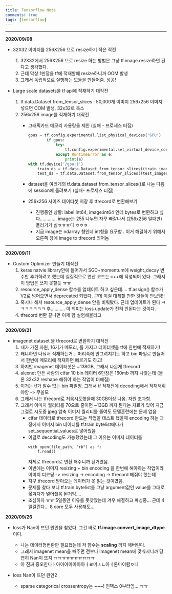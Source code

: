 ```yaml
---
title: Tensorflow Note
comments: true
tags: [tensorflow]
---
```

-------
**2020/09/08**    
- 32X32 이미지를 256X256 으로 resize하기 작은 작전
    1. 32X32에서 256X256 으로 resize 하는 방법은 그냥 tf.image.resize하면 된다고 생각했다.
    2. 근데 막상 1만장을 tf에 적재할때 resize하니까 OOM 발생
    3. 그래서 독립적으로 실행하는 모듈을 만들어줌. 성공!    
    
- Large scale datasets을 tf api에 적재하기 대작전
    1. tf.data.Dataset.from_tensor_slices : 50,000개 이미지 256x256 이미지 넣으면 OOM 발생, 32x32로 축소
    2. 256x256 image를 적재하기 대작전
        - 그래픽카드 메모리 사용량을 제한 (실패 - 프로세스 터짐)    
            ```python
            gpus = tf.config.experimental.list_physical_devices('GPU')    
                    if gpus:    
                        try:    
                            tf.config.experimental.set_virtual_device_configuration(gpus[0], [tf.config.experimental.VirtualDeviceConfiguration(memory_limit=4096)])   
                        except RuntimeError as e:    
                            print(e)    
            with tf.device('/gpu:1')
                train_ds = tf.data.Dataset.from_tensor_slices((train_images, train_labels))
                test_ds = tf.data.Dataset.from_tensor_slices((test_images, test_labels))
            ```    
        - dataset을 여러개의 tf.data.dataset.from_tensor_slices()로 나눈 다음에 session에 돌려보기 (실패- 프로세스 터짐)    
        
        - 256x256 사이즈 데이터셋 저장 후 tfrecord로 변환해보기
          - 진행중인 상황: label:int64, image:int64 인데 bytes로 변환하고 싶다............. image는 255 나누면 자꾸 빠갈나서 (256x256 일때만) 돌리기가 싫ㅎㅎㅎ다 ㅎㅎㅎ
          - 지금 image는 ndarray 형인데 int형을 요구함 . 이거 해결하기 위해서 오른쪽 창에 image to tfrecord 띄어놈 
     
--------------------
**2020/09/11**

- Custom Optimizer 만들기 대작전
    1. keras natvie library안에 들어가서 SGD+momentum에 weight_decay 변수만 추가하려고 했는데  실질적으로 연산 코드는 c++에 작성되어 있다.
    그래서 이 방법은 쓰지 못할듯 ㅠㅠ    
    2. resource_apply_dense 함수를 업데이트 하고 싶은데.... tf.assign() 함수가 V2로 넘어오면서 deprecated 되었다. 근데 이걸 대체할 만한 것들이 안보임!!
    3. 혹시나 해서 resource_apply_dense 안을 비워봤다. 근데 업데이트가 된다 ㅋㅋㅋㅋㅋㅋㅋ 후........... 이 의미는 loss update가 전혀 안된다는 것이다.
    4. tfrecord 변환 끝나면 이제 함 실험해볼라고

--------
**2020/09/21**

- imagenet dataset 을 tfrecord로 변환하기 대작전
    1. 내가 가진 자원, 16기가 메모리, 를 가지고 데이터셋을 tf에 한번에 적재하기!    
    2. 왜냐하면 나눠서 적재하는거... 머리속에 안그려지기도 하고 bin 파일로 만들어서 한번에 메모리에 적재하면 빠르기도 하고!    
    3. 하지만 imagenet 데이터셋은 ~138GB, 그래서 나온게 tfrecord    
    4. alexnet 만든 사람의 cifar 10 bin 데이터 6만장은 160mb 까지 나왓는데 (물론 32x32 reshape 해줘야 하는 작업이 더해짐)    
    5. 이거는 tf가 알수 없는 bin 파일임. 그래서 tf 적재전에 decoding해서 적재해줘야함 -> 무쓸모     
    6. 그래서 나는 tfrecord로 처음시도햇을때 30GB이상 나옴. 자원 초과함.    
    7. 그래서 이미지 퀄리티를 70으로 줄이면 ~13GB 까지 된다는 자료가 있어 지금 그걸로 시도중 jpeg 압축 이미지 퀄리티를 줄여도 모델훈련에는 문제 없음
        - cifar 데이터로 tfrecord 만드는 작업을 테스트 했을때 encoding 하는 과정에서 이미지 bin 데이터를 tf.train.bytelist에다가  set_sequential_values로 넣어줬음
        - 이걸로 decoding도 가능했었는데 그 이유는 이미지 데이터를     
            ```
            with open(file_path, "rb") as f:
                f.read()
            ```    
            자체로 tfrecord로 변환 해주니까 된거였음.
        - 이번에는 이미지 resizing + bin encoding 을 한번에 해야하는 작업이라 이미지 디코딩 -> resizing -> encoding -> tfrecord 해줘야 했는데
        - 자꾸 tfrecord 받아오는 데이터가 못 읽는 것이였음.
        - 문제를 찾다 보니 tf.train.bytelist를 그냥 argument값인 value를 그대로 옮겨다가 넣어줬음 된거임....
        - 조심하자 ㅠㅠ 5일동안 이유를 못찾았는데 겨우 해결하고 파싱중... 근데 4일걸린다... 8 core 모두 사용해도...

**2020/09/26**

- loss가 Nan이 뜨던 원인을 찾았다. 그건 바로 **tf.image.convert_image_dtype** 이다.
    - 나는 데이터형변환만 필요했는데 저 함수는 **scaling** 까지 해버린다.
    - 그래서 imagenet mean을 빼주면 전부다 imagenet mean에 맞춰지니까 당연히 Nan이 뜨지 ㅠㅠㅠㅠㅠㅠㅠㅠㅠㅠ
    - 아 진짜 증오한다ㅏ아아아아아아아ㅓㄹ머ㅗㄴ아ㅓ론마이뢈ㅇ니

- loss Nan이 뜨던 원인2
    - sparse categorical crossentropy는 ~~~! 인덱스 0부터임... ㅠㅠ
